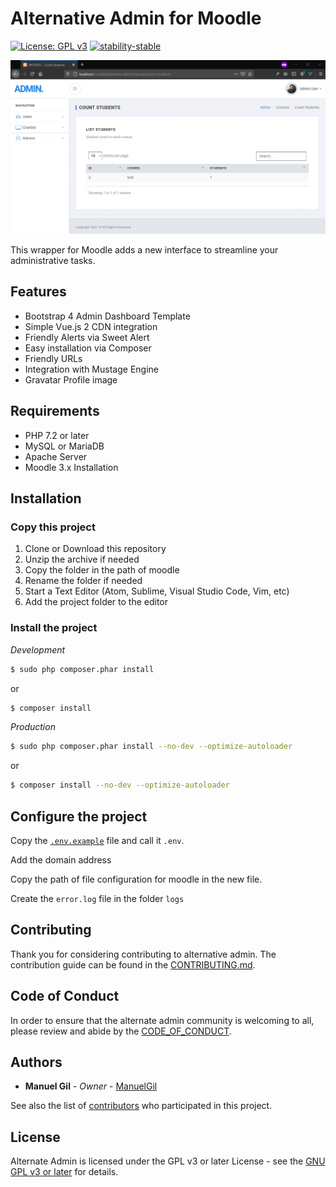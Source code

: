 # Alternative Admin for Moodle

[![License: GPL v3](https://img.shields.io/badge/License-GPLv3-blue.svg)](https://www.gnu.org/licenses/gpl-3.0)
[![stability-stable](https://img.shields.io/badge/stability-stable-green.svg)](https://github.com/emersion/stability-badges#stable)

![preview](https://raw.githubusercontent.com/ManuelGil/alternate-admin/main/docs/images/preview.png)

This wrapper for Moodle adds a new interface to streamline your administrative tasks.

## Features

-   Bootstrap 4 Admin Dashboard Template
-   Simple Vue.js 2 CDN integration
-   Friendly Alerts via Sweet Alert
-   Easy installation via Composer
-   Friendly URLs
-   Integration with Mustage Engine
-   Gravatar Profile image

## Requirements

-   PHP 7.2 or later
-   MySQL or MariaDB
-   Apache Server
-   Moodle 3.x Installation

## Installation

### Copy this project

1. Clone or Download this repository
2. Unzip the archive if needed
3. Copy the folder in the path of moodle
4. Rename the folder if needed
5. Start a Text Editor (Atom, Sublime, Visual Studio Code, Vim, etc)
6. Add the project folder to the editor

### Install the project

_Development_

```bash
$ sudo php composer.phar install
```

or

```bash
$ composer install
```

_Production_

```bash
$ sudo php composer.phar install --no-dev --optimize-autoloader
```

or

```bash
$ composer install --no-dev --optimize-autoloader
```

## Configure the project

Copy the [`.env.example`](https://github.com/ManuelGil/alternate-admin/blob/master/.env.example)
file and call it `.env`.

Add the domain address

Copy the path of file configuration for moodle in the new file.

Create the `error.log` file in the folder `logs`

## Contributing

Thank you for considering contributing to alternative admin. The contribution guide can be found in the [CONTRIBUTING.md](https://github.com/ManuelGil/alternate-admin/blob/master/.github/CONTRIBUTING.md).

## Code of Conduct

In order to ensure that the alternate admin community is welcoming to all, please review and abide by the [CODE_OF_CONDUCT](https://github.com/ManuelGil/alternate-admin/blob/master/.github/CODE_OF_CONDUCT.md).

## Authors

-   **Manuel Gil** - _Owner_ - [ManuelGil](https://github.com/ManuelGil)

See also the list of [contributors](https://github.com/ManuelGil/alternate-admin/contributors)
who participated in this project.

## License

Alternate Admin is licensed under the GPL v3 or later License - see the
[GNU GPL v3 or later](http://www.gnu.org/copyleft/gpl.html) for details.
